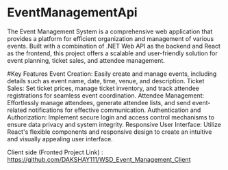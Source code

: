 # EventManagementApi

The Event Management System is a comprehensive web application that provides a platform for efficient organization and management of various events. Built with a combination of .NET Web API as the backend and React as the frontend, this project offers a scalable and user-friendly solution for event planning, ticket sales, and attendee management.

#Key Features
Event Creation: Easily create and manage events, including details such as event name, date, time, venue, and description.
Ticket Sales: Set ticket prices, manage ticket inventory, and track attendee registrations for seamless event coordination.
Attendee Management: Effortlessly manage attendees, generate attendee lists, and send event-related notifications for effective communication.
Authentication and Authorization: Implement secure login and access control mechanisms to ensure data privacy and system integrity.
Responsive User Interface: Utilize React's flexible components and responsive design to create an intuitive and visually appealing user interface.

Client side (Fronted Project Link) : https://github.com/DAKSHAY111/WSD_Event_Management_Client

